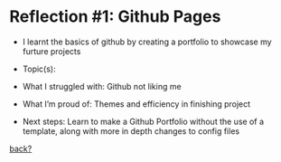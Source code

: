 # Reflection #1: Github Pages
- I learnt the basics of github by creating a portfolio to showcase my furture projects

- Topic(s):
- What I struggled with: Github not liking me
- What I’m proud of: Themes and efficiency in finishing project
- Next steps: Learn to make a Github Portfolio without the use of a template, along with more in depth changes to config files

[back?](index.md)
